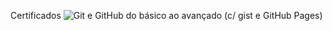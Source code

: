 Certificados
![Git e GitHub do básico ao avançado (c/ gist e GitHub Pages)](https://www.udemy.com/certificate/UC-5d0b6b6a-4b7b-4b5b-8b0a-4b6b8b0a4b7b/)
